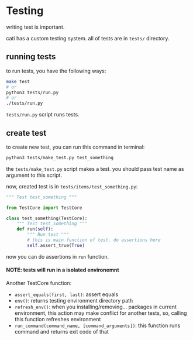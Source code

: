 # Testing

writing test is important.

cati has a custom testing system. all of tests are in `tests/` directory.

## running tests
to run tests, you have the following ways:

```bash
make test
# or
python3 tests/run.py
# or
./tests/run.py
```

`tests/run.py` script runs tests.

## create test

to create new test, you can run this command in terminal:

```bash
python3 tests/make_test.py test_something
```

the `tests/make_test.py` script makes a test. you should pass test name as argument to this script.

now, created test is in `tests/items/test_something.py`:

```python
""" Test test_something """

from TestCore import TestCore

class test_something(TestCore):
    """ Test test_something """
    def run(self):
        """ Run test """
        # this is main function of test. do assertions here
        self.assert_true(True)

```

now you can do assertions in `run` function.

#### NOTE: tests will run in a isolated environemnt

Another TestCore function:
- `assert_equals(first, last)`: assert equals
- `env()`: returns testing environment directory path
- `refresh_env()`: when you installing/removing... packages in current environment, this action may make conflict for another tests, so, calling this function refreshes environment
- `run_command(command_name, [command_arguments])`: this function runs command and returns exit code of that
